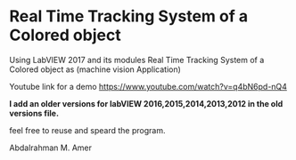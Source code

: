 # Real Time Tracking System of a Colored object

Using LabVIEW 2017 and its modules 
Real Time Tracking System of a Colored object as (machine vision Application)

Youtube link for a demo https://www.youtube.com/watch?v=q4bN6pd-nQ4

**I add an older versions for labVIEW 2016,2015,2014,2013,2012 in the old versions file.**

feel free to reuse and speard the program.

Abdalrahman M. Amer
